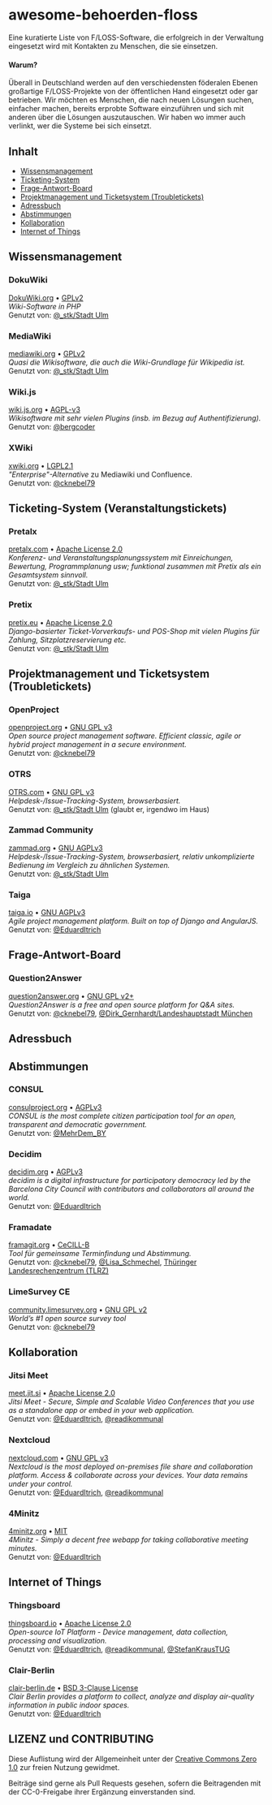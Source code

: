 # awesome-behoerden-floss
Eine kuratierte Liste von F/LOSS-Software, die erfolgreich in der Verwaltung eingesetzt wird mit Kontakten zu Menschen, die sie einsetzen.

#### Warum?

Überall in Deutschland werden auf den verschiedensten föderalen Ebenen großartige F/LOSS-Projekte von der öffentlichen Hand eingesetzt oder gar betrieben. Wir möchten es Menschen, die nach neuen Lösungen suchen, einfacher machen, bereits erprobte Software einzuführen und sich mit anderen über die Lösungen auszutauschen. Wir haben wo immer auch verlinkt, wer die Systeme bei sich einsetzt.

## Inhalt
- [Wissensmanagement](#wissensmanagement)
- [Ticketing-System](#ticketing-system-veranstaltungstickets)
- [Frage-Antwort-Board](#frage-antwort-board)
- [Projektmanagement und Ticketsystem (Troubletickets)](#projektmanagement-und-ticketsystem-troubletickets)
- [Adressbuch](#adressbuch)
- [Abstimmungen](#abstimmungen)
- [Kollaboration](#kollaboration)
- [Internet of Things](#internet-of-things)


## Wissensmanagement

### DokuWiki
[DokuWiki.org](https://www.dokuwiki.org/dokuwiki) • [GPLv2](http://www.gnu.org/licenses/old-licenses/gpl-2.0.html)  
*Wiki-Software in PHP*  
Genutzt von: [@_stk/Stadt Ulm](https://twitter.com/_stk/status/1336452562443259907)

### MediaWiki
[mediawiki.org](https://www.mediawiki.org/wiki/MediaWiki/de) • [GPLv2](http://www.gnu.org/licenses/old-licenses/gpl-2.0.html)  
*Quasi _die_ Wikisoftware, die auch die Wiki-Grundlage für Wikipedia ist.*  
Genutzt von: [@_stk/Stadt Ulm](https://twitter.com/_stk/status/1336452562443259907)

### Wiki.js
[wiki.js.org](https://wiki.js.org/) • [AGPL-v3](https://wiki.js.org/)  
*Wikisoftware mit sehr vielen Plugins (insb. im Bezug auf Authentifizierung).*  
Genutzt von: [@bergcoder](https://twitter.com/bergcoder/status/1336399122241294340?s=20)

### XWiki
[xwiki.org](https://www.xwiki.org/) • [LGPL2.1](https://www.gnu.de/documents/lgpl-2.1.de.html)  
*"Enterprise"-Alternative* zu Mediawiki und Confluence.  
Genutzt von: [@cknebel79](https://twitter.com/cknebel79/status/1336320031668375559?s=20)

## Ticketing-System (Veranstaltungstickets)

### Pretalx
[pretalx.com](https://pretalx.com/p/about/) • [Apache License 2.0](http://www.apache.org/licenses/LICENSE-2.0.html)  
*Konferenz- und Veranstaltungsplanungssystem mit Einreichungen, Bewertung, Programmplanung usw; funktional zusammen mit Pretix als ein Gesamtsystem sinnvoll.*  
Genutzt von: [@_stk/Stadt Ulm](https://twitter.com/_stk/status/1336452562443259907)

### Pretix
[pretix.eu](https://pretix.eu/about/de/) • [Apache License 2.0](http://www.apache.org/licenses/LICENSE-2.0.html)  
*Django-basierter Ticket-Vorverkaufs- und POS-Shop mit vielen Plugins für Zahlung, Sitzplatzreservierung etc.*  
Genutzt von: [@_stk/Stadt Ulm](https://twitter.com/_stk/status/1336452562443259907)


## Projektmanagement und Ticketsystem (Troubletickets)

### OpenProject
[openproject.org](https://www.openproject.org/) • [GNU GPL v3](https://www.openproject.org/about-us/)  
*Open source project management software. Efficient classic, agile or hybrid project management in a secure environment.*  
Genutzt von: [@cknebel79](https://twitter.com/cknebel79/status/1336320031668375559?s=20)

### OTRS
[OTRS.com](https://otrs.com/de/home/) • [GNU GPL v3](https://www.openproject.org/about-us/)  
*Helpdesk-/Issue-Tracking-System, browserbasiert.*  
Genutzt von: [@_stk/Stadt Ulm](https://twitter.com/_stk/status/1336452562443259907) (glaubt er, irgendwo im Haus)

### Zammad Community
[zammad.org](https://zammad.org/) • [GNU AGPLv3](http://www.gnu.org/licenses/agpl-3.0.de.html)  
*Helpdesk-/Issue-Tracking-System, browserbasiert, relativ unkomplizierte Bedienung im Vergleich zu ähnlichen Systemen.*  
Genutzt von: [@_stk/Stadt Ulm](https://twitter.com/_stk/status/1336452562443259907)

### Taiga
[taiga.io](https://www.taiga.io/) • [GNU AGPLv3](https://github.com/taigaio/taiga-back/blob/master/LICENSE)  
*Agile project management platform. Built on top of Django and AngularJS.*  
Genutzt von: [@EduardItrich](https://twitter.com/EduardItrich)

## Frage-Antwort-Board

### Question2Answer
[question2answer.org](https://www.question2answer.org/) • [GNU GPL v2+](https://www.question2answer.org/license.php)  
*Question2Answer is a free and open source platform for Q&A sites.*  
Genutzt von: [@cknebel79](https://twitter.com/cknebel79/status/1336320031668375559?s=20), [@Dirk_Gernhardt/Landeshauptstadt München](https://twitter.com/Dirk_Gernhardt/status/1336397539386462212?s=20)

## Adressbuch
## Abstimmungen

### CONSUL
[consulproject.org](https://consulproject.org/en/) • [AGPLv3](https://github.com/consul/consul/blob/master/LICENSE-AGPLv3.txt)  
*CONSUL is the most complete citizen participation tool for an open, transparent and democratic government.*  
Genutzt von: [@MehrDem_BY](https://twitter.com/MehrDem_BY/status/1336360499181723649?s=20)

### Decidim
[decidim.org](https://decidim.org/) •  [AGPLv3](https://github.com/decidim/decidim/blob/develop/LICENSE-AGPLv3.txt)  
*decidim is a digital infrastructure for participatory democracy led by the Barcelona City Council with contributors and collaborators all around the world.*  
Genutzt von: [@EduardItrich](https://twitter.com/EduardItrich)

### Framadate
[framagit.org](https://framagit.org/framasoft/framadate/framadate/-/wikis/home) • [CeCILL-B](https://framagit.org/framasoft/framadate/framadate/-/blob/develop/LICENSE.en.txt)  
*Tool für gemeinsame Terminfindung und Abstimmung.*  
Genutzt von: [@cknebel79](https://twitter.com/cknebel79/status/1336320031668375559?s=20), [@Lisa_Schmechel](https://twitter.com/Lisa_Schmechel/status/1336316230328717312?s=20), [Thüringer Landesrechenzentrum (TLRZ)](https://terminplaner.thueringen.de/)

### LimeSurvey CE
[community.limesurvey.org](https://community.limesurvey.org/downloads/) • [GNU GPL v2](https://community.limesurvey.org/licence-trademark/)  
*World’s #1 open source survey tool*  
Genutzt von: [@cknebel79](https://twitter.com/cknebel79/status/1336320031668375559?s=20)

## Kollaboration
### Jitsi Meet
[meet.jit.si](https://meet.jit.si) • [Apache License 2.0](https://github.com/jitsi/jitsi-meet/blob/master/LICENSE)  
*Jitsi Meet - Secure, Simple and Scalable Video Conferences that you use as a standalone app or embed in your web application.*  
Genutzt von: [@EduardItrich](https://twitter.com/EduardItrich), [@readikommunal](https://twitter.com/readikommunal)

### Nextcloud
[nextcloud.com](https://nextcloud.com/) • [GNU GPL v3](https://github.com/nextcloud/server/blob/master/COPYING)  
*Nextcloud is the most deployed on-premises file share and collaboration platform. Access & collaborate across your devices. Your data remains under your control.*  
Genutzt von: [@EduardItrich](https://twitter.com/EduardItrich), [@readikommunal](https://twitter.com/readikommunal)

### 4Minitz
[4minitz.org](https://www.4minitz.com/) • [MIT](https://github.com/4minitz/4minitz/blob/develop/LICENSE.md)  
*4Minitz - Simply a decent free webapp for taking collaborative meeting minutes.*  
Genutzt von: [@EduardItrich](https://twitter.com/EduardItrich)

## Internet of Things
### Thingsboard
[thingsboard.io](https://thingsboard.io) • [Apache License 2.0](https://github.com/thingsboard/thingsboard/blob/master/LICENSE)  
*Open-source IoT Platform - Device management, data collection, processing and visualization.*  
Genutzt von: [@EduardItrich](https://twitter.com/EduardItrich), [@readikommunal](https://twitter.com/readikommunal), [@StefanKrausTUG](https://twitter.com/stefankraustug)  

### Clair-Berlin
[clair-berlin.de](https://clair-berlin.de) • [BSD 3-Clause License](https://github.com/ClairBerlin/clair-stack/blob/master/LICENSE.txt)  
*Clair Berlin provides a platform to collect, analyze and display air-quality information in public indoor spaces.*  
Genutzt von: [@EduardItrich](https://twitter.com/EduardItrich)  

## LIZENZ und CONTRIBUTING

Diese Auflistung wird der Allgemeinheit unter der [Creative Commons Zero 1.0](https://creativecommons.org/publicdomain/zero/1.0/) zur freien Nutzung gewidmet. 

Beiträge sind gerne als Pull Requests gesehen, sofern die Beitragenden mit der CC-0-Freigabe ihrer Ergänzung einverstanden sind.
